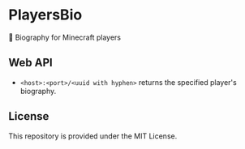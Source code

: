 # PlayersBio
💬 Biography for Minecraft players

## Web API
* `<host>:<port>/<uuid with hyphen>` returns the specified player's biography.

## License
This repository is provided under the MIT License.
